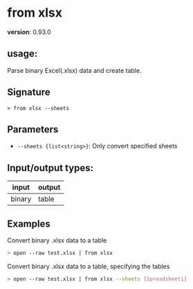 # from xlsx

**version**: 0.93.0

## **usage**:

Parse binary Excel(.xlsx) data and create table.

## Signature

`> from xlsx --sheets`

## Parameters

- `--sheets {list<string>}`: Only convert specified sheets

## Input/output types:

| input  | output |
| ------ | ------ |
| binary | table  |

## Examples

Convert binary .xlsx data to a table

```bash
> open --raw test.xlsx | from xlsx
```

Convert binary .xlsx data to a table, specifying the tables

```bash
> open --raw test.xlsx | from xlsx --sheets [Spreadsheet1]
```
